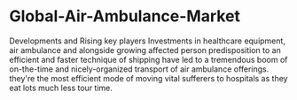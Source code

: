 # Global-Air-Ambulance-Market
Developments and Rising key players Investments in healthcare equipment, air ambulance and alongside growing affected person predisposition to an efficient and faster technique of shipping have led to a tremendous boom of on-the-time and nicely-organized transport of air ambulance offerings. they're the most efficient mode of moving vital sufferers to hospitals as they eat lots much less tour time.
